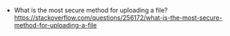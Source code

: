 - What is the most secure method for uploading a file?
https://stackoverflow.com/questions/256172/what-is-the-most-secure-method-for-uploading-a-file

